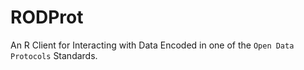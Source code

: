 RODProt
=======

An R Client for Interacting with Data Encoded in one of the `Open Data Protocols` Standards.